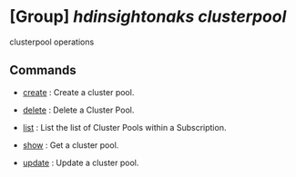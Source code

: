 # [Group] _hdinsightonaks clusterpool_

clusterpool operations

## Commands

- [create](/Commands/hdinsightonaks/clusterpool/_create.md)
: Create a cluster pool.

- [delete](/Commands/hdinsightonaks/clusterpool/_delete.md)
: Delete a Cluster Pool.

- [list](/Commands/hdinsightonaks/clusterpool/_list.md)
: List the list of Cluster Pools within a Subscription.

- [show](/Commands/hdinsightonaks/clusterpool/_show.md)
: Get a cluster pool.

- [update](/Commands/hdinsightonaks/clusterpool/_update.md)
: Update a cluster pool.
